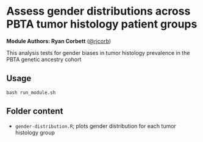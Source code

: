# Assess gender distributions across PBTA tumor histology patient groups

__Module Authors: Ryan Corbett__ ([@rjcorb](https://github.com/rjcorb))

This analysis tests for gender biases in tumor histology prevalence in the PBTA genetic ancestry cohort


## Usage
`bash run_module.sh`

## Folder content

- `gender-distribution.R`; plots gender distribution for each tumor histology group


